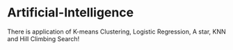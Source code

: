 # Artificial-Intelligence
There is application of K-means Clustering, Logistic Regression, A star, KNN and Hill Climbing Search!

